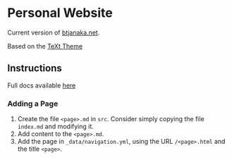 # Personal Website

Current version of [btjanaka.net](https://btjanaka.net).

Based on the [TeXt Theme](https://tianqi.name/jekyll-TeXt-theme/test/)

## Instructions

Full docs available
[here](https://tianqi.name/jekyll-TeXt-theme/docs/en/quick-start)

### Adding a Page

1. Create the file `<page>.md` in `src`. Consider simply copying the file
   `index.md` and modifying it.
1. Add content to the `<page>.md`.
1. Add the page in `_data/navigation.yml`, using the URL `/<page>.html` and the
   title `<page>`.
